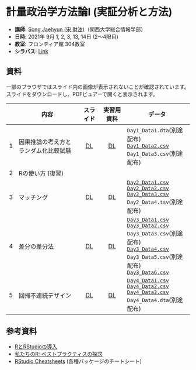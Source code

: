 # 計量政治学方法論I (実証分析と方法)

* **講師:** [Song Jaehyun (宋 財泫)](https://www.jaysong.net)（関西大学総合情報学部）
* **日時:** 2021年 9月 1, 2, 3, 13, 14日 (2〜4限目)
* **教室:** フロンティア館 304教室
* **シラバス:** [Link](https://raw.githubusercontent.com/JaehyunSong/kobe_ci/master/Syllabus/Syllabus.pdf)

## 資料

一部のブラウザではスライド内の画像が表示されないことが確認されています。スライドをダウンロードし、PDFビュアーで開くと表示されます。

||内容|スライド|実習用資料|データ|
|:---:|---|:---:|:---:|---|
|1|因果推論の考え方とランダム化比較試験| [DL](https://raw.githubusercontent.com/JaehyunSong/kobe_ci/master/Slide/Slide_Day1.pdf)| [DL](Practice/Practice_Day1.html) | `Day1_Data1.dta`(別途配布) <br/> [`Day1_Data2.csv`](Data/Day1_Data2.csv) <br/> `Day1_Data3.csv`(別途配布)  |
|2|Rの使い方 (復習)| | | |
|3|マッチング| [DL](https://raw.githubusercontent.com/JaehyunSong/kobe_ci/master/Slide/Slide_Day2.pdf)| [DL](Practice/Practice_Day2.html) | [`Day2_Data1.csv`](Data/Day2_Data1.csv) <br/> [`Day2_Data2.csv`](Data/Day2_Data2.csv) <br/> [`Day2_Data3.csv`](Data/Day2_Data3.csv) <br/> `Day2_Data4.tsv`(別途配布) |
|4|差分の差分法| [DL](https://raw.githubusercontent.com/JaehyunSong/kobe_ci/master/Slide/Slide_Day3.pdf)| [DL](Practice/Practice_Day3.html) | [`Day3_Data1.csv`](Data/Day3_Data1.csv) <br/> [`Day3_Data2.csv`](Data/Day3_Data2.csv) <br/> `Day3_Data3.csv`(別途配布) <br/> [`Day3_Data4.csv`](Data/Day3_Data4.csv) <br/> `Day3_Data5.csv`(別途配布) <br/> [`Day3_Data6.csv`](Data/Day3_Data6.csv) |
|5|回帰不連続デザイン| [DL](https://raw.githubusercontent.com/JaehyunSong/kobe_ci/master/Slide/Slide_Day4.pdf)| [DL](Practice/Practice_Day4.html) | [`Day4_Data1.csv`](Data/Day4_Data1.csv) <br/> [`Day4_Data2.csv`](Data/Day4_Data2.csv) <br/> [`Day4_Data3.csv`](Data/Day4_Data3.csv) <br/> `Day4_Data4.dta`(別途配布) |

## 参考資料

* [RとRStudioの導入](https://yukiyanai.github.io/jp/resources/)
* [私たちのR: ベストプラクティスの探求](https://www.jaysong.net/RBook/)
* [RStudio Cheatsheets](https://www.rstudio.com/resources/cheatsheets/) (各種パッケージのチートシート)
